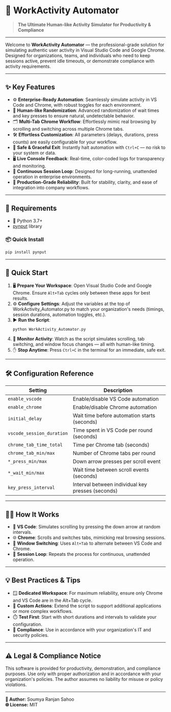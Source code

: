 # 🚀 WorkActivity Automator

> **The Ultimate Human-like Activity Simulator for Productivity & Compliance**

---

Welcome to **WorkActivity Automator** — the professional-grade solution for simulating authentic user activity in Visual Studio Code and Google Chrome. Designed for organizations, teams, and individuals who need to keep sessions active, prevent idle timeouts, or demonstrate compliance with activity requirements.

---

## ✨ Key Features

- ⚙️ **Enterprise-Ready Automation**: Seamlessly simulate activity in VS Code and Chrome, with robust toggles for each environment.
- 🤖 **Human-like Randomization**: Advanced randomization of wait times and key presses to ensure natural, undetectable behavior.
- 🗂️ **Multi-Tab Chrome Workflow**: Effortlessly mimic real browsing by scrolling and switching across multiple Chrome tabs.
- 🛠️ **Effortless Customization**: All parameters (delays, durations, press counts) are easily configurable for your workflow.
- 🛑 **Safe & Graceful Exit**: Instantly halt automation with `Ctrl+C` — no risk to your system or data.
- 🖥️ **Live Console Feedback**: Real-time, color-coded logs for transparency and monitoring.
- 🔁 **Continuous Session Loop**: Designed for long-running, unattended operation in enterprise environments.
- 🏢 **Production-Grade Reliability**: Built for stability, clarity, and ease of integration into company workflows.

---

## 🧰 Requirements

- 🐍 Python 3.7+
- [pynput](https://pypi.org/project/pynput/) library

### 📦 Quick Install

```sh
pip install pynput
```

---

## 🚦 Quick Start

1. 🖥️ **Prepare Your Workspace**: Open Visual Studio Code and Google Chrome. Ensure `Alt+Tab` cycles only between these apps for best results.
2. ⚙️ **Configure Settings**: Adjust the variables at the top of WorkActivity_Automator.py to match your organization's needs (timings, session durations, automation toggles, etc.).
3. ▶️ **Run the Script**:
   ```sh
   python WorkActivity_Automator.py
   ```
4. 👀 **Monitor Activity**: Watch as the script simulates scrolling, tab switching, and window focus changes — all with human-like timing.
5. ✋ **Stop Anytime**: Press `Ctrl+C` in the terminal for an immediate, safe exit.

---

## 🛠️ Configuration Reference

| Setting                   | Description                                              |
|---------------------------|----------------------------------------------------------|
| `enable_vscode`           | Enable/disable VS Code automation                        |
| `enable_chrome`           | Enable/disable Chrome automation                         |
| `initial_delay`           | Wait time before automation starts (seconds)             |
| `vscode_session_duration` | Time spent in VS Code per round (seconds)                |
| `chrome_tab_time_total`   | Time per Chrome tab (seconds)                            |
| `chrome_tab_min/max`      | Number of Chrome tabs per round                          |
| `*_press_min/max`         | Down arrow presses per scroll event                      |
| `*_wait_min/max`          | Wait time between scroll events (seconds)                |
| `key_press_interval`      | Interval between individual key presses (seconds)        |

---

## 🧑‍💻 How It Works

- 📝 **VS Code**: Simulates scrolling by pressing the down arrow at random intervals.
- 🌐 **Chrome**: Scrolls and switches tabs, mimicking real browsing sessions.
- 🔄 **Window Switching**: Uses `Alt+Tab` to alternate between VS Code and Chrome.
- 🔁 **Session Loop**: Repeats the process for continuous, unattended operation.

---

## 💡 Best Practices & Tips

- 🪟 **Dedicated Workspace**: For maximum reliability, ensure only Chrome and VS Code are in the Alt+Tab cycle.
- 🧩 **Custom Actions**: Extend the script to support additional applications or more complex workflows.
- ⏱️ **Test First**: Start with short durations and intervals to validate your configuration.
- 🏢 **Compliance**: Use in accordance with your organization's IT and security policies.

---

## ⚠️ Legal & Compliance Notice

This software is provided for productivity, demonstration, and compliance purposes. Use only with proper authorization and in accordance with your organization's policies. The author assumes no liability for misuse or policy violations.

---

**👤 Author:** Soumya Ranjan Sahoo  
**🌐 License:** MIT  


